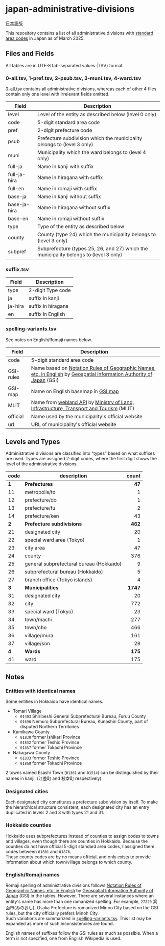 # japan-administrative-divisions

[日本語版](README-ja.md)

This repository contains a list of all administrative divisions with [standard area codes](http://data.e-stat.go.jp/lodw/en/provdata/lodRegion/) in Japan as of March 2025.

## Files and Fields

All tables are in UTF-8 tab-separated values (TSV) format.

### 0-all.tsv, 1-pref.tsv, 2-psub.tsv, 3-muni.tsv, 4-ward.tsv

[0-all.tsv](0-all.tsv) contains all administrative divisions, whereas each of other 4 files contain only one level with irrelevant fields omitted.

Field | Description
--- | ---
level | Level of the entity as described below (level 0 only)
code | 5-digit standard area code
pref | 2-digit prefecture code
psub | Prefecture subdivision which the municipality belongs to (level 3 only)
muni | Municipality which the ward belongs to (level 4 only)
full-ja | Name in kanji with suffix
full-ja-hira | Name in hiragana with suffix
full-en | Name in romaji with suffix
base-ja | Name in kanji without suffix
base-ja-hira | Name in hiragana without suffix
base-en | Name in romaji without suffix
type | Type of the entity as described below
county | County (type 24) which the municipality belongs to (level 3 only)
subpref | Subprefecture (types 25, 26, and 27) which the municipality belongs to (level 3 only)

### suffix.tsv

Field | Description
--- | ---
type | 2-digit Type code
ja | suffix in kanji
ja-hira | suffix in hiragana
en | suffix in English

### spelling-variants.tsv

See notes on English/Romaji names below.

Field | Description
--- | ---
code | 5-digit standard area code
GSI-rules | Name based on [Notation Rules of Geographic Names, etc. in English](https://www.gsi.go.jp/common/000138865.pdf) by [Geospatial Information Authority of Japan](https://www.gsi.go.jp/) (GSI)
GSI-map | Name on English basemap in [GSI map](https://maps.gsi.go.jp/)
MLIT | Name from [webland API](https://www.land.mlit.go.jp/webland/api.html#todofukenlist) by [Ministry of Land, Infrastructure, Transport and Tourism](https://www.mlit.go.jp/) (MLIT)
official | Name used by the municipality's official website
url | URL of municipality's official website

## Levels and Types

Administrative divisions are classified into "types" based on what suffixes are used. Types are assigned 2-digit codes, where the first digit shows the level of the administrative divisions.

code | description | count
--- | --- | --:
**1** | **Prefectures** | **47**
11 | metropolis/to | 1
12 | prefecture/do | 1
13 | prefecture/fu | 2
14 | prefecture/ken | 43
**2** | **Prefecture subdivisions** | **462**
21 | designated city | 20
22 | special ward area (Tokyo) | 1
23 | city area | 47
24 | county | 376
25 | general subprefectural bureau (Hokkaido) | 9
26 | subprefectural bureau (Hokkaido) | 5
27 | branch office (Tokyo islands) | 4
**3** | **Municipalities** | **1747**
31 | designated city | 20
32 | city | 772
33 | special ward (Tokyo) | 23
34 | town/machi | 277
35 | town/cho | 466
36 | village/mura | 161
37 | village/son | 28
**4** | **Wards** | **175**
41 | ward | 175

## Notes

### Entities with identical names

Some entities in Hokkaido have identical names.

* Tomari Village
  * `01403` Shiribeshi General Subprefectural Bureau, Furuu County
  * `01696` Nemuro Subprefectural Bureau, Kunashiri County, part of disputed Northern Territories
* Kamikawa County
  * `01830` former Ishikari Province
  * `01832` former Teshio Province
  * `01857` former Tokachi Province
* Nakagawa County
  * `01833` former Teshio Province
  * `01860` former Tokachi Province

2 towns named Esashi Town (`01361` and `01514`) can be distinguished by their names in kanji. (江差町 and 枝幸町 respectively)

### Designated cities

Each designated city constitutes a prefecture subdivision by itself. To make the hierarchical structure consistent, each designated city has an entry duplicated in levels 2 and 3 with types 21 and 31.

### Hokkaido counties

Hokkaido uses subprefectures instead of counties to assign codes to towns and villages, even though there are counties in Hokkaido. Because the counties do not have official 5-digit standard area codes, I assigned them codes between `01801` and `01876`.  
These county codes are by no means official, and only exists to provide information about which town/village belongs to which county.

### English/Romaji names

Romaji spelling of administrative divisions follows [Notation Rules of Geographic Names, etc. in English](https://www.gsi.go.jp/common/000138865.pdf) by [Geospatial Information Authority of Japan](https://www.gsi.go.jp/) (GSI) in the tables. However, There are several instances where an entity's name has more than one romanized spelling. For example, `27220` 箕面市(みのおし), Osaka Prefecture is romanized Minoo City based on the GSI rules, but the city officially prefers Minoh City.  
Such variations are summarized in [spelling-variants.tsv](spelling-variants.tsv). This list may be expanded as more of such inconsistencies are found.

English names of suffixes follow the GSI rules as much as possible. When a term is not specified, one from English Wikipedia is used.
